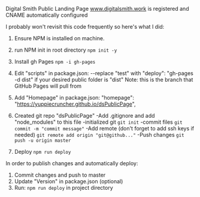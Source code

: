 Digital Smith Public Landing Page
www.digitalsmith.work is registered and CNAME automatically configured

I probably won't revisit this code frequently so here's what I did: 

1. Ensure NPM is installed on machine. 

2. run NPM init in root directory
`npm init -y`

3. Install gh Pages 
`npm -i gh-pages`

4. Edit "scripts" in package.json: 
--replace "test" with "deploy": "gh-pages -d dist" if your desired public folder is "dist"
Note: this is the branch that GitHub Pages will pull from

5. Add "Homepage" in package.json: 
"homepage": "https://yuppiecruncher.github.io/dsPublicPage",

6. Created git repo "dsPublicPage"
    -Add .gitignore and add "node_modules" to this file
    -initialized git
    `git init`
    -commit files
    `git commit -m "commit message"`
    -Add remote (don't forget to add ssh keys if needed)
    `git remote add origin "git@github..."`
    -Push changes
    `git push -u origin master`

7. Deploy
    `npm run deploy`

In order to publish changes and automatically deploy: 
1. Commit changes and push to master
2. Update "Version" in package.json (optional)
2. Run: `npm run deploy` in project directory